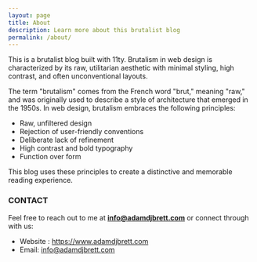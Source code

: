 ```yaml
---
layout: page
title: About
description: Learn more about this brutalist blog
permalink: /about/
---
```


This is a brutalist blog built with 11ty. Brutalism in web design is characterized by its raw, utilitarian aesthetic with minimal styling, high contrast, and often unconventional layouts.

The term "brutalism" comes from the French word "brut," meaning "raw," and was originally used to describe a style of architecture that emerged in the 1950s. In web design, brutalism embraces the following principles:

+ Raw, unfiltered design
+ Rejection of user-friendly conventions
+ Deliberate lack of refinement
+ High contrast and bold typography
+ Function over form
    
This blog uses these principles to create a distinctive and memorable reading experience.
    
### CONTACT
    
Feel free to reach out to me at **info@adamdjbrett.com** or connect through with us:
  
+ Website : https://www.adamdjbrett.com
+ Email: info@adamdjbrett.com